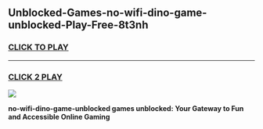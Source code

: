 
## Unblocked-Games-no-wifi-dino-game-unblocked-Play-Free-8t3nh
<h3>
<a href="https://premium76.site?title=no-wifi-dino-game-unblocked&ref=10A">CLICK TO PLAY</a></h3>
<hr>

<h3>
<a href="https://premium76.site?title=no-wifi-dino-game-unblocked&ref=10A">CLICK 2 PLAY</a>
  
</h3>

<a href="https://premium76.site?title=no-wifi-dino-game-unblocked&ref=10A"><img src="https://clearcache.store/games.png"></a>


**no-wifi-dino-game-unblocked games unblocked: Your Gateway to Fun and Accessible Online Gaming**
